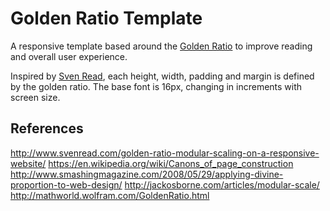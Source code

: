 Golden Ratio Template
=====================

A responsive template based around the [Golden Ratio][1] to improve reading and overall user experience.

Inspired by [Sven Read][2], each height, width, padding and margin is defined by the golden ratio. The base font is 16px, changing in increments with screen size. 

## References

http://www.svenread.com/golden-ratio-modular-scaling-on-a-responsive-website/
https://en.wikipedia.org/wiki/Canons_of_page_construction
http://www.smashingmagazine.com/2008/05/29/applying-divine-proportion-to-web-design/
http://jackosborne.com/articles/modular-scale/
http://mathworld.wolfram.com/GoldenRatio.html

[1]: http://mathworld.wolfram.com/GoldenRatio.html
[2]: http://www.svenread.com
